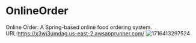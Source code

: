 # OnlineOrder
Online Order: A Spring-based online food ordering system.
URL:https://x3wj3umdag.us-east-2.awsapprunner.com/
![1716413297524](https://github.com/AnyanXie01/OnlineOrder/assets/99570583/e6ad783d-fc0c-4b6d-b9fe-e5d4031fe52c)
